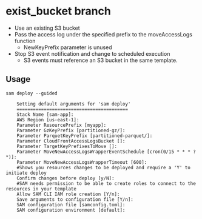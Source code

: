 # exist_bucket branch

* Use an existing S3 bucket
* Pass the access log under the specified prefix to the moveAccessLogs function
    * NewKeyPrefix parameter is unused
* Stop S3 event notification and change to scheduled execution
    * S3 events must reference an S3 bucket in the same template.

## Usage

```
sam deploy --guided

	Setting default arguments for 'sam deploy'
	=========================================
	Stack Name [sam-app]: 
	AWS Region [us-east-1]: 
	Parameter ResourcePrefix [myapp]: 
	Parameter GzKeyPrefix [partitioned-gz/]: 
	Parameter ParquetKeyPrefix [partitioned-parquet/]: 
	Parameter CloudFrontAccessLogsBucket []: 
	Parameter TargetKeyPrefixesToMove []: 
	Parameter MoveNewAccessLogsWrapperEventSchedule [cron(0/15 * * * ? *)]:
	Parameter MoveNewAccessLogsWrapperTimeout [600]:
	#Shows you resources changes to be deployed and require a 'Y' to initiate deploy
	Confirm changes before deploy [y/N]: 
	#SAM needs permission to be able to create roles to connect to the resources in your template
	Allow SAM CLI IAM role creation [Y/n]: 
	Save arguments to configuration file [Y/n]: 
	SAM configuration file [samconfig.toml]: 
	SAM configuration environment [default]: 
```
